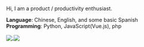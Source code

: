 Hi, I am a product / productivity enthusiast.

**Language**: Chinese, English, and some basic Spanish  
**Programming**: Python, JavaScript(Vue.js), php  

<a href="https://github.com/reycn">
  <img align="center" src="https://github-readme-stats.vercel.app/api?username=reycn&hide=contribs&line_height=24&include_all_commits=true&hide_title=true&count_private=true&show_icons=true&theme=graywhite" />
</a>

<a href="https://github.com/reycn">
  <img align="center" src="https://github-readme-stats.vercel.app/api/top-langs/?username=reycn&hide=PLpgSQL,html,css&show_icons=true&layout=compact&hide_title=true&theme=graywhite" />
</a>  
  
